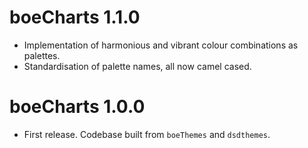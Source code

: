 # boeCharts 1.1.0

* Implementation of harmonious and vibrant colour combinations as palettes.
* Standardisation of palette names, all now camel cased.


# boeCharts 1.0.0

* First release. Codebase built from `boeThemes` and `dsdthemes`.



